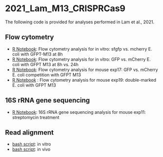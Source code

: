 # 2021_Lam_M13_CRISPRCas9

The following code is provided for analyses performed in Lam et al., 2021.

## Flow cytometry

- [R Notebook](https://htmlpreview.github.io/?): Flow cytometry analysis for in vitro: sfgfp vs. mcherry E. coli with GFPT-M13 at 8h
- [R Notebook](https://htmlpreview.github.io/?): Flow cytometry analysis for in vitro: GFP vs. mCherry E. coli with GFPT M13 at 8h vs. 24h
- [R Notebook](https://htmlpreview.github.io/?): Flow cytometry analysis for mouse exp17: GFP vs. mCherry E. coli competition with GFPT M13
- [R Notebook](https://htmlpreview.github.io/?) : Flow cytometry analysis for mouse exp19: double-marked E. coli with GFPT M13


## 16S rRNA gene sequencing

- [R Notebook](https://htmlpreview.github.io/?): 16S rRNA gene sequencing analysis for mouse exp11: streptomycin treatment


## Read alignment 

- [bash script](https://htmlpreview.github.io/?): in vitro 
- [bash script](https://htmlpreview.github.io/?): in vivo 
